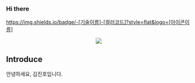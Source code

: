 ### Hi there

https://img.shields.io/badge/-[기술이름]-[컬러코드]?style=flat&logo=[아이콘이름]


<p align="center">
<img src="https://img.shields.io/badge/-Read.cv-111111?style=flat&logo=Read.cv&logoColor=white"/>
</p>



## Introduce
안녕하세요, 김진호입니다.
